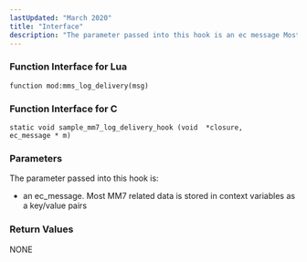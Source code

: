 ```yaml
---
lastUpdated: "March 2020"
title: "Interface"
description: "The parameter passed into this hook is an ec message Most MM 7 related data is stored in context variables as a key value pairs NONE..."
---
```


### <a name="idp1049488"></a> Function Interface for Lua

`function mod:mms_log_delivery(msg)`
### <a name="idp1051264"></a> Function Interface for C

```
static void sample_mm7_log_delivery_hook (void  *closure,
ec_message * m)
```

### <a name="idp1053040"></a> Parameters

The parameter passed into this hook is:

*   an ec_message. Most MM7 related data is stored in context variables as a key/value pairs

### <a name="idp1012784"></a> Return Values

NONE